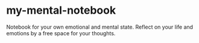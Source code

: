 # my-mental-notebook
Notebook for your own emotional and mental state. Reflect on your life and emotions by a free space for your thoughts.
